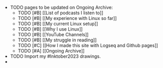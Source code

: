 - TODO pages to be updated on Ongoing Archive:
	- TODO [#B] [[List of podcasts I listen to]]
	- TODO [#B] [[My experience with Linux so far]]
	- TODO [#B] [[My current Linux setup]]
	- TODO [#B] [[Why I use Linux]]
	- TODO [#B] [[YouTube Channels]]
	- TODO [#B] [[My struggle in reading]]
	- TODO [#C] [[How I made this site with Logseq and Github pages]]
	- TODO [#A] [[Ongoing Archive]]
- TODO Import my #Inktober2023 drawings.
-